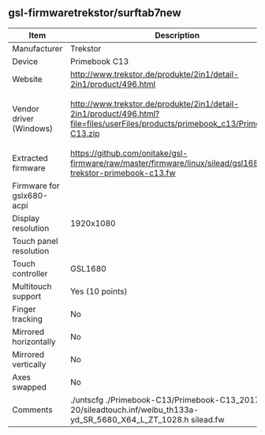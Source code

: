 gsl-firmwaretrekstor/surftab7new
--------------------

| Item | Description | Comment |
|------|-------------| ------- |
| Manufacturer            | Trekstor                 |
| Device                  | Primebook C13            |
| Website                 | http://www.trekstor.de/produkte/2in1/detail-2in1/product/496.html |
| Vendor driver (Windows) | http://www.trekstor.de/produkte/2in1/detail-2in1/product/496.html?file=files/userFiles/products/primebook_c13/Primebook-C13.zip | Driver package 400M (relevant dirver in `Primebook-C13_2017-11-20/sileadtouch.inf` |
| Extracted firmware      | https://github.com/onitake/gsl-firmware/raw/master/firmware/linux/silead/gsl1680-trekstor-primebook-c13.fw |
| Firmware for gslx680-acpi | |
| Display resolution      | 1920x1080 |
| Touch panel resolution  |  |
| Touch controller        | GSL1680 |
| Multitouch support      | Yes (10 points) |
| Finger tracking         | No |
| Mirrored horizontally   | No |
| Mirrored vertically     | No |
| Axes swapped            | No |
| Comments                 | ./untscfg ./Primebook-C13/Primebook-C13_2017-11-20/sileadtouch.inf/weibu_th133a-yd_SR_5680_X64_L_ZT_1028.h silead.fw|
